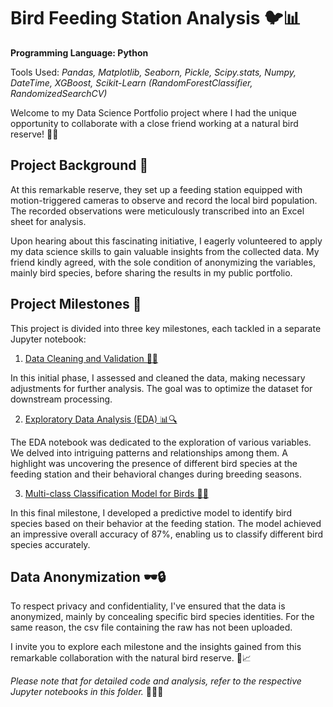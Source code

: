 # Bird Feeding Station Analysis 🐦📊

**Programming Language: Python**

Tools Used: *Pandas, Matplotlib, Seaborn, Pickle, Scipy.stats, Numpy, DateTime, XGBoost, Scikit-Learn (RandomForestClassifier, RandomizedSearchCV)*

Welcome to my Data Science Portfolio project where I had the unique opportunity to collaborate with a close friend working at a natural bird reserve! 🌿🦜

## Project Background 📜

At this remarkable reserve, they set up a feeding station equipped with motion-triggered cameras to observe and record the local bird population. The recorded observations were meticulously transcribed into an Excel sheet for analysis.

Upon hearing about this fascinating initiative, I eagerly volunteered to apply my data science skills to gain valuable insights from the collected data. My friend kindly agreed, with the sole condition of anonymizing the variables, mainly bird species, before sharing the results in my public portfolio.

## Project Milestones 🏁

This project is divided into three key milestones, each tackled in a separate Jupyter notebook:

1. [Data Cleaning and Validation 🧹✅](https://github.com/LuBernal/data-science-portfolio/blob/main/Bird%20Feeding%20Station/Feeding%20Station%20-%20Data%20Cleaning%20and%20Validation.ipynb)

In this initial phase, I assessed and cleaned the data, making necessary adjustments for further analysis. The goal was to optimize the dataset for downstream processing.

2. [Exploratory Data Analysis (EDA) 📊🔍](https://github.com/LuBernal/data-science-portfolio/blob/main/Bird%20Feeding%20Station/Exploratory%20Data%20Analysis.ipynb)

The EDA notebook was dedicated to the exploration of various variables. We delved into intriguing patterns and relationships among them. A highlight was uncovering the presence of different bird species at the feeding station and their behavioral changes during breeding seasons.

3. [Multi-class Classification Model for Birds 🦉🤖](https://github.com/LuBernal/data-science-portfolio/blob/main/Bird%20Feeding%20Station/Multi-class%20classification%20model%20for%20Birds.ipynb)

In this final milestone, I developed a predictive model to identify bird species based on their behavior at the feeding station. The model achieved an impressive overall accuracy of 87%, enabling us to classify different bird species accurately.

## Data Anonymization 🕶️🔒

To respect privacy and confidentiality, I've ensured that the data is anonymized, mainly by concealing specific bird species identities. For the same reason, the csv file containing the raw has not been uploaded. 

I invite you to explore each milestone and the insights gained from this remarkable collaboration with the natural bird reserve. 🌟📈

*Please note that for detailed code and analysis, refer to the respective Jupyter notebooks in this folder.* 📁👩‍💻